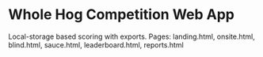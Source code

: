 # Whole Hog Competition Web App
Local-storage based scoring with exports.
Pages: landing.html, onsite.html, blind.html, sauce.html, leaderboard.html, reports.html
